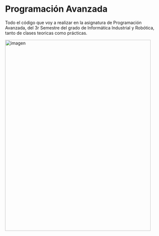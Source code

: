 # Programación Avanzada
Todo el código que voy a realizar en la asignatura de Programación Avanzada, del 3r Semestre del grado de Informática Industrial y Robótica, tanto de clases teoricas como prácticas.

<img width="474" height="624" alt="imagen" src="https://github.com/user-attachments/assets/a3c8f196-a2f0-4869-9385-2de18eb9ffef" />
